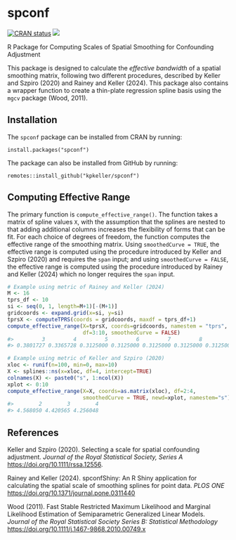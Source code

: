
<!-- README.md is generated from README.Rmd. Please edit that file -->

# spconf

<!-- Badges start-->

[![CRAN
status](https://www.r-pkg.org/badges/version/spconf)](https://CRAN.R-project.org/package=spconf)
[![](https://cranlogs.r-pkg.org/badges/spconf)](https://cran.r-project.org/package=spconf)
<!-- Badges End -->

R Package for Computing Scales of Spatial Smoothing for Confounding
Adjustment

This package is designed to calculate the *effective bandwidth* of a
spatial smoothing matrix, following two different procedures, described
by Keller and Szpiro (2020) and Rainey and Keller (2024). This package
also contains a wrapper function to create a thin-plate regression
spline basis using the `mgcv` package (Wood, 2011).

## Installation

The `spconf` package can be installed from CRAN by running:

    install.packages("spconf")

The package can also be installed from GitHub by running:

    remotes::install_github("kpkeller/spconf")

## Computing Effective Range

The primary function is `compute_effective_range()`. The function takes
a matrix of spline values `X`, with the assumption that the splines are
nested to that adding additional columns increases the flexibility of
forms that can be fit. For each choice of degrees of freedom, the
function computes the effective range of the smoothing matrix. Using
`smoothedCurve = TRUE`, the effective range is computed using the
procedure introduced by Keller and Szpiro (2020) and requires the `span`
input; and using `smoothedCurve = FALSE`, the effective range is
computed using the procedure introduced by Rainey and Keller (2024)
which no longer requires the `span` input.

``` r
# Example using metric of Rainey and Keller (2024)
M <- 16
tprs_df <- 10
si <- seq(0, 1, length=M+1)[-(M+1)]
gridcoords <- expand.grid(x=si, y=si)
tprsX <- computeTPRS(coords = gridcoords, maxdf = tprs_df+1)
compute_effective_range(X=tprsX, coords=gridcoords, namestem = "tprs",
                        df=3:10, smoothedCurve = FALSE)
#>         3         4         5         6         7         8         9        10 
#> 0.3801727 0.3365728 0.3125000 0.3125000 0.3125000 0.3125000 0.3125000 0.3186887

# Example using metric of Keller and Szpiro (2020)
xloc <- runif(n=100, min=0, max=10)
X <- splines::ns(x=xloc, df=4, intercept=TRUE)
colnames(X) <- paste0("s", 1:ncol(X))
xplot <- 0:10
compute_effective_range(X=X, coords=as.matrix(xloc), df=2:4, 
                        smoothedCurve = TRUE, newd=xplot, namestem="s")
#>        2        3        4 
#> 4.568050 4.420565 4.256048
```

## References

Keller and Szpiro (2020). Selecting a scale for spatial confounding
adjustment. *Journal of the Royal Statistical Society, Series A*
<https://doi.org/10.1111/rssa.12556>.

Rainey and Keller (2024). spconfShiny: An R Shiny application for
calculating the spatial scale of smoothing splines for point data. *PLOS
ONE* <https://doi.org/10.1371/journal.pone.0311440>

Wood (2011). Fast Stable Restricted Maximum Likelihood and Marginal
Likelihood Estimation of Semiparametric Generalized Linear Models.
*Journal of the Royal Statistical Society Series B: Statistical
Methodology* <https://doi.org/10.1111/j.1467-9868.2010.00749.x>
